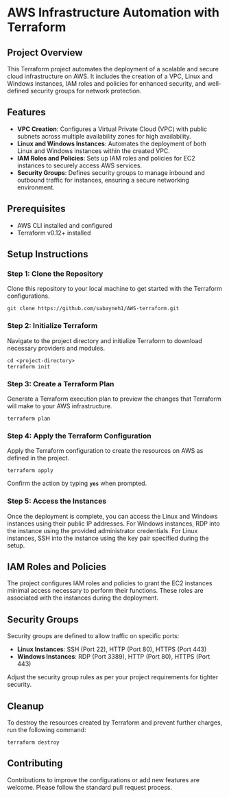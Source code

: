 # **AWS Infrastructure Automation with Terraform**

## **Project Overview**

This Terraform project automates the deployment of a scalable and secure cloud infrastructure on AWS. It includes the creation of a VPC, Linux and Windows instances, IAM roles and policies for enhanced security, and well-defined security groups for network protection.

## **Features**

- **VPC Creation**: Configures a Virtual Private Cloud (VPC) with public subnets across multiple availability zones for high availability.
- **Linux and Windows Instances**: Automates the deployment of both Linux and Windows instances within the created VPC.
- **IAM Roles and Policies**: Sets up IAM roles and policies for EC2 instances to securely access AWS services.
- **Security Groups**: Defines security groups to manage inbound and outbound traffic for instances, ensuring a secure networking environment.

## **Prerequisites**

- AWS CLI installed and configured
- Terraform v0.12+ installed

## **Setup Instructions**

### **Step 1: Clone the Repository**

Clone this repository to your local machine to get started with the Terraform configurations.

```
git clone https://github.com/sabayneh1/AWS-terraform.git

```

### **Step 2: Initialize Terraform**

Navigate to the project directory and initialize Terraform to download necessary providers and modules.

```
cd <project-directory>
terraform init

```

### **Step 3: Create a Terraform Plan**

Generate a Terraform execution plan to preview the changes that Terraform will make to your AWS infrastructure.

```
terraform plan
```

### **Step 4: Apply the Terraform Configuration**

Apply the Terraform configuration to create the resources on AWS as defined in the project.

```
terraform apply
```

Confirm the action by typing **`yes`** when prompted.

### **Step 5: Access the Instances**

Once the deployment is complete, you can access the Linux and Windows instances using their public IP addresses. For Windows instances, RDP into the instance using the provided administrator credentials. For Linux instances, SSH into the instance using the key pair specified during the setup.

## **IAM Roles and Policies**

The project configures IAM roles and policies to grant the EC2 instances minimal access necessary to perform their functions. These roles are associated with the instances during the deployment.

## **Security Groups**

Security groups are defined to allow traffic on specific ports:

- **Linux Instances**: SSH (Port 22), HTTP (Port 80), HTTPS (Port 443)
- **Windows Instances**: RDP (Port 3389), HTTP (Port 80), HTTPS (Port 443)

Adjust the security group rules as per your project requirements for tighter security.

## **Cleanup**

To destroy the resources created by Terraform and prevent further charges, run the following command:

```
terraform destroy
```

## **Contributing**

Contributions to improve the configurations or add new features are welcome. Please follow the standard pull request process.
